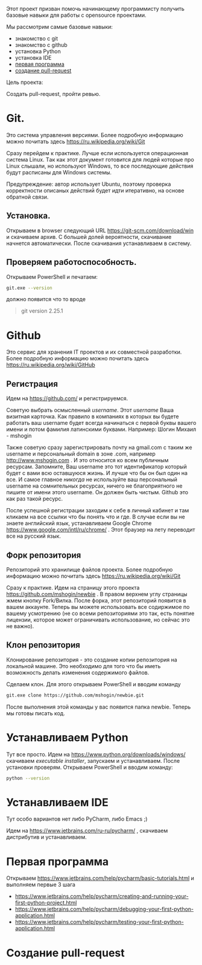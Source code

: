 Этот проект призван помочь начинающему программисту получить базовые навыки для работы с opensource проектами.

Мы рассмотрим самые базовые навыки:

- знакомство с git
- знакомство с github
- установка Python
- установка IDE
- [первая программа](#Первая-программа)
- [создание pull-request](#создание-pull-request)

Цель проекта: 

Создать pull-request, пройти ревью.

# Git.

Это система управления версиями. Более подробную информацию можно почитать здесь https://ru.wikipedia.org/wiki/Git 

Сразу перейдем к практике. Лучше если используется операционная система Linux. Tак как этот документ готовится для людей которые 
про Linux слышали, но используют Windows, то все последующие действия будут расписаны для Windows системы.

Предупреждение: автор использует Ubuntu, поэтому проверка корректности описаных действий будет идти итеративно, на основе обратной связи.

## Установка.

Открываем в browser следующий URL https://git-scm.com/download/win и скачиваем архив. С большей долей вероятности, скачивание начнется автоматически.
После скачивания устанавливаем в систему. 

## Проверяем работоспособность.

Открываем PowerShell и печатаем:
```bash
git.exe --version
```
должно появится что то вроде
> git version 2.25.1

# Github

Это сервис для хранения IT проектов и их совместной разработки.
Более подробную информацию можно почитать здесь https://ru.wikipedia.org/wiki/GitHub

## Регистрация
Идем на https://github.com/ и регистрируемся.

Советую выбрать осмысленный *username*. Этот *username* Ваша визитная карточка. 
Как правило в компаниях в которых вы будете работать ваш username будет всегда начинаться с первой буквы вашего имени и потом фамилия латинскими буквами.
Например: 
Шогин Михаил - mshogin

Также советую сразу зарегистрировать почту на gmail.com с таким же username и персональный domain в зоне .com, например http://www.mshogin.com .
И это относится ко всем публичным ресурсам. 
Запомните, Ваш username это тот идентификатор который будет с вами всю оставшуюся жизнь. И лучше что бы он был один на все. 
И самое главное *никогда* не используйте ваш персональный username на сомнительных ресурсах, ничего не благоприятного не пишите от имени этого username.
Он должен быть чистым. Github это как раз такой ресурс.

После успешной регистрации заходим к себе в личный кабинет и там кликаем на все ссылки что бы понять что и где.
В случае если вы не знаете английский язык, устанавливаем Google Chrome https://www.google.com/intl/ru/chrome/ .
Этот браузер на лету переводит все на русский язык.

## Форк репозитория

Репозиторий это хранилище файлов проекта. Более подробную информацию можно почитать здесь https://ru.wikipedia.org/wiki/Git 

Сразу к практике. 
Идем на страницу этого проекта https://github.com/mshogin/newbie . В правом верхнем углу страницы жмем кнопку Fork/Вилка. 
После форка, этот репозиторий появится в вашем аккаунте. Теперь вы можете использовать все содиржимое по вашему усмотрению 
(не со всеми репозиториями это так, есть понятие лицензии, которое может ограничивать использование, но сейчас это не важно).

## Клон репозитория

Клонирование репозитория - это создание копии репозитория на локальной машине. Это необходимо для того что бы иметь возможность 
делать изменения содержимого файлов.

Сделаем клон. Для этого открываем PowerShell и вводим команду

```bash
git.exe clone https://github.com/mshogin/newbie.git
```

После выполнения этой команды у вас появится папка newbie. Теперь мы готовы писать код. 

# Устанавливаем Python

Тут все просто. Идем на https://www.python.org/downloads/windows/ скачиваем *executable installer*, запускаем и устанавливаем.
После установки проверям. Открываем PowerShell и вводим команду:

```bash 
python --version
```

# Устанавливаем IDE

Тут особо вариантов нет либо PyCharm, либо Emacs ;)

Идем на https://www.jetbrains.com/ru-ru/pycharm/ , скачиваем дистрибутив и устанавливаем.

# Первая программа

Открываем https://www.jetbrains.com/help/pycharm/basic-tutorials.html
и выполняем первые 3 шага
- https://www.jetbrains.com/help/pycharm/creating-and-running-your-first-python-project.html
- https://www.jetbrains.com/help/pycharm/debugging-your-first-python-application.html
- https://www.jetbrains.com/help/pycharm/testing-your-first-python-application.html

# Создание pull-request
